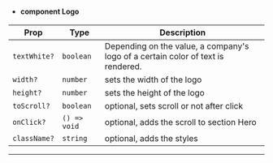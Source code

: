 - #### component Logo

| Prop      | Type                 | Description                                                                                                   |
| --------- | -------------------- | --------------------------------------------------------------------------------------------------------------|
| `textWhite?`   | `boolean` | Depending on the value, a company's logo of a certain color of text is rendered.                             |
| `width?`    | `number`   | sets the width of the logo|
| `height?`    | `number`   | sets the height of the logo|
| `toScroll?`    | `boolean`   | optional, sets scroll or not after click|
| `onClick?`    | `() => void`   | optional, adds the scroll to section Hero |
| `className?`    | `string`   | optional, adds the styles |
<hr>

